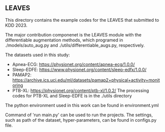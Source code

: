 ## LEAVES

This directory contains the example codes for the LEAVES that submitted to KDD 2023.

The major contribution componenet is the LEAVES module with the differentiable augmentation methods, which programed in ./models/auto_aug.py and ./utils/differentiable_augs.py, respectively.

The datasets used in this study:
- Apnea-ECG: https://physionet.org/content/apnea-ecg/1.0.0/
- Sleep-EDFE: https://www.physionet.org/content/sleep-edfx/1.0.0/
- PAMAP2: https://archive.ics.uci.edu/ml/datasets/pamap2+physical+activity+monitoring
- PTB-XL: https://physionet.org/content/ptb-xl/1.0.2/
The processing codes for PTB-XL and Sleep-EDFE is in the ./utils directory


The python environment used in this work can be found in environment.yml

Command of 'run main.py' can be used to run the projects. The settings, such as path of the dataset, hyper-parameters, can be found in configs.py file.
